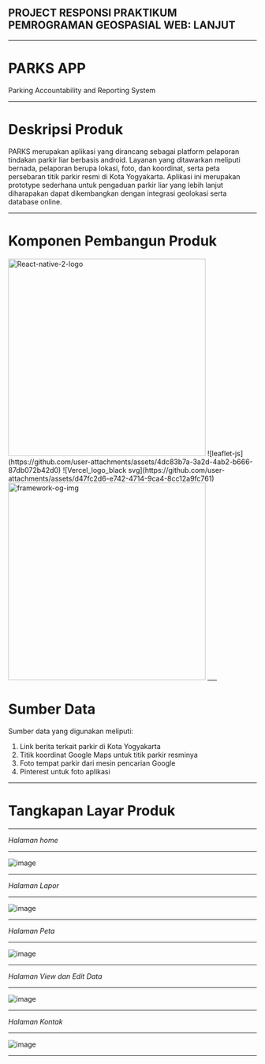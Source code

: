 ## PROJECT RESPONSI PRAKTIKUM PEMROGRAMAN GEOSPASIAL WEB: LANJUT
___
# PARKS APP 
Parking Accountability and Reporting System
___
# Deskripsi Produk
PARKS merupakan aplikasi yang dirancang sebagai platform pelaporan tindakan parkir liar berbasis android. Layanan yang ditawarkan meliputi bernada, pelaporan berupa lokasi, foto, dan koordinat, serta peta persebaran titik parkir resmi di Kota Yogyakarta. Aplikasi ini merupakan prototype sederhana untuk pengaduan parkir liar yang lebih lanjut diharapakan dapat dikembangkan dengan integrasi geolokasi serta database online.
___
# Komponen Pembangun Produk
<img width="400" alt="React-native-2-logo" src="https://github.com/user-attachments/assets/a8b2a1c9-851d-4805-9445-d87812483295" />
![leaflet-js](https://github.com/user-attachments/assets/4dc83b7a-3a2d-4ab2-b666-87db072b42d0)
![Vercel_logo_black svg](https://github.com/user-attachments/assets/d47fc2d6-e742-4714-9ca4-8cc12a9fc761)
<img width="400" alt="framework-og-img" src="https://github.com/user-attachments/assets/febe94cc-c3b0-427b-ae94-4ede3f37117e" />
___

# Sumber Data
Sumber data yang digunakan meliputi:
1. Link berita terkait parkir di Kota Yogyakarta
2. Titik koordinat Google Maps untuk titik parkir resminya
3. Foto tempat parkir dari mesin pencarian Google
4. Pinterest untuk foto aplikasi

___
# Tangkapan Layar Produk
___
_Halaman home_
___
![image](https://github.com/user-attachments/assets/8f29e9e6-2d80-4bcd-8cd2-f7b46650850d)
___
_Halaman Lapor_
___
![image](https://github.com/user-attachments/assets/b3adf04f-0502-470b-b7d1-e4da6bb52676)
___
_Halaman Peta_
___
![image](https://github.com/user-attachments/assets/236854b5-98bd-4760-9bc8-f2a9caed6644)
___
_Halaman View dan Edit Data_
___
![image](https://github.com/user-attachments/assets/af88c119-4e41-4bf2-84c2-5d7e29395bd0)
___
_Halaman Kontak_
___
![image](https://github.com/user-attachments/assets/d28c8534-bf73-4e52-ad49-907449be1b45)
___









